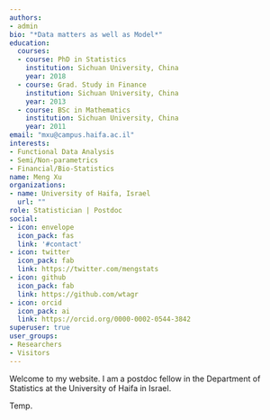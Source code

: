 ```yaml
---
authors:
- admin
bio: "*Data matters as well as Model*"
education:
  courses:
  - course: PhD in Statistics
    institution: Sichuan University, China
    year: 2018
  - course: Grad. Study in Finance
    institution: Sichuan University, China
    year: 2013
  - course: BSc in Mathematics
    institution: Sichuan University, China
    year: 2011
email: "mxu@campus.haifa.ac.il"
interests:
- Functional Data Analysis
- Semi/Non-parametrics
- Financial/Bio-Statistics
name: Meng Xu
organizations:
- name: University of Haifa, Israel
  url: ""
role: Statistician | Postdoc
social:
- icon: envelope
  icon_pack: fas
  link: '#contact'
- icon: twitter
  icon_pack: fab
  link: https://twitter.com/mengstats
- icon: github
  icon_pack: fab
  link: https://github.com/wtagr
- icon: orcid
  icon_pack: ai
  link: https://orcid.org/0000-0002-0544-3842
superuser: true
user_groups:
- Researchers
- Visitors
---
```


Welcome to my website. I am a postdoc fellow in the Department of Statistics at the University of Haifa in Israel.

Temp. 
